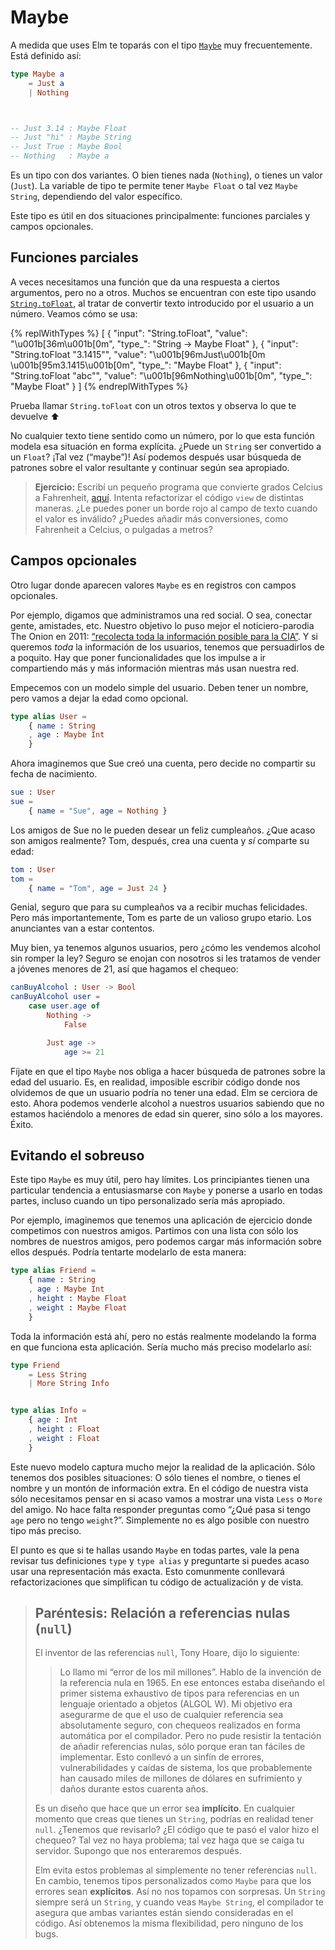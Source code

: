 # Maybe

A medida que uses Elm te toparás con el tipo [`Maybe`][Maybe] muy frecuentemente. Está definido así:

```elm
type Maybe a
    = Just a
    | Nothing



-- Just 3.14 : Maybe Float
-- Just "hi" : Maybe String
-- Just True : Maybe Bool
-- Nothing   : Maybe a
```

Es un tipo con dos variantes. O bien tienes nada (`Nothing`), o tienes un valor (`Just`). La variable de tipo te permite tener `Maybe Float` o tal vez `Maybe String`, dependiendo del valor específico.

Este tipo es útil en dos situaciones principalmente: funciones parciales y campos opcionales.

[Maybe]: https://package.elm-lang.org/packages/elm-lang/core/latest/Maybe#Maybe

## Funciones parciales

A veces necesitamos una función que da una respuesta a ciertos argumentos, pero no a otros. Muchos se encuentran con este tipo usando [`String.toFloat`][toFloat], al tratar de convertir texto introducido por el usuario a un número. Veamos cómo se usa:

<!-- prettier-ignore-start -->
{% replWithTypes %}
[
  {
    "input": "String.toFloat",
    "value": "\u001b[36m<function>\u001b[0m",
    "type_": "String -> Maybe Float"
  },
  {
    "input": "String.toFloat \"3.1415\"",
    "value": "\u001b[96mJust\u001b[0m \u001b[95m3.1415\u001b[0m",
    "type_": "Maybe Float"
  },
  {
    "input": "String.toFloat \"abc\"",
    "value": "\u001b[96mNothing\u001b[0m",
    "type_": "Maybe Float"
  }
]
{% endreplWithTypes %}
<!-- prettier-ignore-end -->

Prueba llamar `String.toFloat` con un otros textos y observa lo que te devuelve ⬆️

No cualquier texto tiene sentido como un número, por lo que esta función modela esa situación en forma explícita. ¿Puede un `String` ser convertido a un `Float`? ¡Tal vez (“maybe”)! Así podemos después usar búsqueda de patrones sobre el valor resultante y continuar según sea apropiado.

> **Ejercicio:** Escribí un pequeño programa que convierte grados Celcius a Fahrenheit, [aquí](https://ellie-app.com/bJSMQz9tydqa1). Intenta refactorizar el código `view` de distintas maneras. ¿Le puedes poner un borde rojo al campo de texto cuando el valor es inválido? ¿Puedes añadir más conversiones, como Fahrenheit a Celcius, o pulgadas a metros?

[toFloat]: https://package.elm-lang.org/packages/elm-lang/core/latest/String#toFloat

## Campos opcionales

Otro lugar donde aparecen valores `Maybe` es en registros con campos opcionales.

Por ejemplo, digamos que administramos una red social. O sea, conectar gente, amistades, etc. Nuestro objetivo lo puso mejor el noticiero-parodia The Onion en 2011: [“recolecta toda la información posible para la CIA”](https://youtu.be/juQcZO_WnsI). Y si queremos _toda_ la información de los usuarios, tenemos que persuadirlos de a poquito. Hay que poner funcionalidades que los impulse a ir compartiendo más y más información mientras más usan nuestra red.

Empecemos con un modelo simple del usuario. Deben tener un nombre, pero vamos a dejar la edad como opcional.

```elm
type alias User =
    { name : String
    , age : Maybe Int
    }
```

Ahora imaginemos que Sue creó una cuenta, pero decide no compartir su fecha de nacimiento.

```elm
sue : User
sue =
    { name = "Sue", age = Nothing }
```

Los amigos de Sue no le pueden desear un feliz cumpleaños. ¿Que acaso son amigos realmente? Tom, después, crea una cuenta y _sí_ comparte su edad:

```elm
tom : User
tom =
    { name = "Tom", age = Just 24 }
```

Genial, seguro que para su cumpleaños va a recibir muchas felicidades. Pero más importantemente, Tom es parte de un valioso grupo etario. Los anunciantes van a estar contentos.

Muy bien, ya tenemos algunos usuarios, pero ¿cómo les vendemos alcohol sin romper la ley? Seguro se enojan con nosotros si les tratamos de vender a jóvenes menores de 21, así que hagamos el chequeo:

```elm
canBuyAlcohol : User -> Bool
canBuyAlcohol user =
    case user.age of
        Nothing ->
            False

        Just age ->
            age >= 21
```

Fíjate en que el tipo `Maybe` nos obliga a hacer búsqueda de patrones sobre la edad del usuario. Es, en realidad, imposible escribir código donde nos olvidemos de que un usuario podría no tener una edad. Elm se cerciora de esto. Ahora podemos venderle alcohol a nuestros usuarios sabiendo que no estamos haciéndolo a menores de edad sin querer, sino sólo a los mayores. Éxito.

## Evitando el sobreuso

Este tipo `Maybe` es muy útil, pero hay límites. Los principiantes tienen una particular tendencia a entusiasmarse con `Maybe` y ponerse a usarlo en todas partes, incluso cuando un tipo personalizado sería más apropiado.

Por ejemplo, imaginemos que tenemos una aplicación de ejercicio donde competimos con nuestros amigos. Partimos con una lista con sólo los nombres de nuestros amigos, pero podemos cargar más información sobre ellos después. Podría tentarte modelarlo de esta manera:

```elm
type alias Friend =
    { name : String
    , age : Maybe Int
    , height : Maybe Float
    , weight : Maybe Float
    }
```

Toda la información está ahí, pero no estás realmente modelando la forma en que funciona esta aplicación. Sería mucho más preciso modelarlo así:

```elm
type Friend
    = Less String
    | More String Info


type alias Info =
    { age : Int
    , height : Float
    , weight : Float
    }
```

Este nuevo modelo captura mucho mejor la realidad de la aplicación. Sólo tenemos dos posibles situaciones: O sólo tienes el nombre, o tienes el nombre y un montón de información extra. En el código de nuestra vista sólo necesitamos pensar en si acaso vamos a mostrar una vista `Less` o `More` del amigo. No hace falta responder preguntas como “¿Qué pasa si tengo `age` pero no tengo `weight`?”. Simplemente no es algo posible con nuestro tipo más preciso.

El punto es que si te hallas usando `Maybe` en todas partes, vale la pena revisar tus definiciones `type` y `type alias` y preguntarte si puedes acaso usar una representación más exacta. Esto comunmente conllevará refactorizaciones que simplifican tu código de actualización y de vista.

> ## Paréntesis: Relación a referencias nulas (`null`)
>
> El inventor de las referencias `null`, Tony Hoare, dijo lo siguiente:
>
> > Lo llamo mi “error de los mil millones”. Hablo de la invención de la referencia nula en 1965. En ese entonces estaba diseñando el primer sistema exhaustivo de tipos para referencias en un lenguaje orientado a objetos (ALGOL W). Mi objetivo era asegurarme de que el uso de cualquier referencia sea absolutamente seguro, con chequeos realizados en forma automática por el compilador. Pero no pude resistir la tentación de añadir referencias nulas, sólo porque eran tan fáciles de implementar. Esto conllevó a un sinfín de errores, vulnerabilidades y caídas de sistema, los que probablemente han causado miles de millones de dólares en sufrimiento y daños durante estos cuarenta años.
>
> Es un diseño que hace que un error sea **implícito**. En cualquier momento que creas que tienes un `String`, podrías en realidad tener `null`. ¿Tenemos que revisarlo? ¿El código que te pasó el valor hizo el chequeo? Tal vez no haya problema; tal vez haga que se caiga tu servidor. Supongo que nos enteraremos después.
>
> Elm evita estos problemas al simplemente no tener referencias `null`. En cambio, tenemos tipos personalizados como `Maybe` para que los errores sean **explícitos**. Así no nos topamos con sorpresas. Un `String` siempre será un `String`, y cuando veas `Maybe String`, el compilador te asegura que ambas variantes están siendo consideradas en el código. Así obtenemos la misma flexibilidad, pero ninguno de los bugs.
